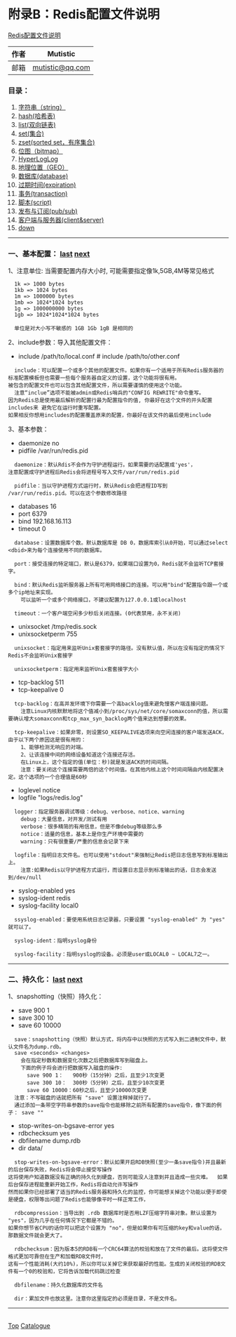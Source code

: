 # <a id="a_top">附录B：Redis配置文件说明</a>
[Redis配置文件说明](http://www.runoob.com/redis/redis-conf.html)  

|作者|Mutistic|
|---|---|
|邮箱|mutistic@qq.com|

### <a id="a_catalogue">目录</a>：
1. <a href="#a_string">字符串（string）</a>
2. <a href="#a_hash">hash(哈希表)</a>
3. <a href="#a_list">list(双向链表)</a>
4. <a href="#a_set">set(集合)</a>
5. <a href="#a_zset">zset(sorted set，有序集合)</a>
6. <a href="#a_bitmap">位图（bitmap）</a>
7. <a href="#a_log">HyperLogLog</a>
8. <a href="#a_ego">地理位置（GEO）</a>
9. <a href="#a_database">数据库(database)</a>
10. <a href="#a_expiration">过期时间(expiration)</a>
11. <a href="#a_transaction">事务(transaction)</a>
12. <a href="#a_script">脚本(script)</a>
13. <a href="#a_pub">发布与订阅(pub/sub)</a>
14. <a href="#a_client">客户端与服务器(client&server)</a>
99. <a href="#a_down">down</a>

---
### <a id="a_base">一、基本配置：</a> <a href="#a_catalogue">last</a> <a href="#a_snapshotting">next</a>
1、注意单位: 当需要配置内存大小时, 可能需要指定像1k,5GB,4M等常见格式
```
  1k => 1000 bytes
  1kb => 1024 bytes
  1m => 1000000 bytes
  1mb => 1024*1024 bytes
  1g => 1000000000 bytes
  1gb => 1024*1024*1024 bytes

  单位是对大小写不敏感的 1GB 1Gb 1gB 是相同的
```
2、include参数：导入其他配置文件：
- include /path/to/local.conf # include /path/to/other.conf
```
  include：可以配置一个或多个其他的配置文件。如果你有一个适用于所有Redis服务器的标准配置模板但也需要一些每个服务器自定义的设置，这个功能将很有用。
被包含的配置文件也可以包含其他配置文件，所以需要谨慎的使用这个功能。
  注意“inclue”选项不能被admin或Redis哨兵的"CONFIG REWRITE"命令重写。
因为Redis总是使用最后解析的配置行最为配置指令的值, 你最好在这个文件的开头配置includes来 避免它在运行时重写配置。 
如果相反你想用includes的配置覆盖原来的配置，你最好在该文件的最后使用include
```
3、基本参数：
- daemonize no 
- pidfile /var/run/redis.pid
```
  daemonize：默认Rdis不会作为守护进程运行。如果需要的话配置成'yes'，
注意配置成守护进程后Redis会将进程号写入文件/var/run/redis.pid

  pidfile：当以守护进程方式运行时，默认Redis会把进程ID写到 /var/run/redis.pid。可以在这个参数修改路径
```
- databases 16
- port 6379
- bind 192.168.16.113 
- timeout 0
```
  database：设置数据库个数。默认数据库是 DB 0，数据库索引从0开始，可以通过select <dbid>来为每个连接使用不同的数据库。

  port：接受连接的特定端口，默认是6379，如果端口设置为0，Redis就不会监听TCP套接字。

  bind：默认Redis监听服务器上所有可用网络接口的连接。可以用"bind"配置指令跟一个或多个ip地址来实现。
    可以监听一个或多个网络接口，不建议配置为127.0.0.1或localhost
  
  timeout：一个客户端空闲多少秒后关闭连接。(0代表禁用，永不关闭)
```
- unixsocket /tmp/redis.sock
- unixsocketperm 755
```
  unixsocket：指定用来监听Unix套套接字的路径。没有默认值，所以在没有指定的情况下Redis不会监听Unix套接字
  
  unixsocketperm：指定用来监听Unix套套接字大小
```
- tcp-backlog 511
- tcp-keepalive 0
```
  tcp-backlog：在高并发环境下你需要一个高backlog值来避免慢客户端连接问题。
    注意Linux内核默默地将这个值减小到/proc/sys/net/core/somaxconn的值，所以需要确认增大somaxconn和tcp_max_syn_backlog两个值来达到想要的效果。
 
  tcp-keepalive：如果非零，则设置SO_KEEPALIVE选项来向空闲连接的客户端发送ACK，由于以下两个原因这是很有用的：
    1、能够检测无响应的对端。
    2、让该连接中间的网络设备知道这个连接还存活。
    在Linux上，这个指定的值(单位：秒)就是发送ACK的时间间隔。
    注意：要关闭这个连接需要两倍的这个时间值。在其他内核上这个时间间隔由内核配置决定。这个选项的一个合理值是60秒
```
- loglevel notice
- logfile "logs/redis.log"
```
  logger：指定服务器调试等级：debug、verbose、notice、warning
    debug：大量信息，对开发/测试有用
    verbose：很多精简的有用信息，但是不像debug等级那么多
    notice：适量的信息，基本上是你生产环境中需要的
    warning：只有很重要/严重的信息会记录下来
  
  logfile：指明日志文件名。也可以使用"stdout"来强制让Redis把日志信息写到标准输出上。
    注意:如果Redis以守护进程方式运行，而设置日志显示到标准输出的话，日志会发送到/dev/null
```
- syslog-enabled yes
- syslog-ident redis
- syslog-facility local0
```
  ssyslog-enabled：要使用系统日志记录器，只要设置 "syslog-enabled" 为 "yes" 就可以了。
  
  syslog-ident：指明syslog身份
  
  syslog-facility：指明syslog的设备。必须是user或LOCAL0 ~ LOCAL7之一。
```

---
### <a id="a_snapshotting">二、持久化：</a> <a href="#a_base">last</a> <a href="#a_hash">next</a>
1、snapshotting（快照）持久化：
- save 900 1
- save 300 10
- save 60 10000
```
  save：snapshotting（快照）默认方式，将内存中以快照的方式写入到二进制文件中，默认文件名为dump.rdb。
  save <seconds> <changes>
    会在指定秒数和数据变化次数之后把数据库写到磁盘上。
    下面的例子将会进行把数据写入磁盘的操作:
      save 900 1：   900秒（15分钟）之后，且至少1次变更
      save 300 10：  300秒（5分钟）之后，且至少10次变更
      save 60 10000：60秒之后，且至少10000次变更
  注意：不写磁盘的话就把所有 "save" 设置注释掉就行了。
  通过添加一条带空字符串参数的save指令也能移除之前所有配置的save指令，像下面的例子： save "" 
```
- stop-writes-on-bgsave-error yes
- rdbchecksum yes
- dbfilename dump.rdb
- dir data/
```
  stop-writes-on-bgsave-error：默认如果开启RDB快照(至少一条save指令)并且最新的后台保存失败，Redis将会停止接受写操作
这将使用户知道数据没有正确的持久化到硬盘，否则可能没人注意到并且造成一些灾难。  如果后台保存进程能重新开始工作，Redis将自动允许写操作
然而如果你已经部署了适当的Redis服务器和持久化的监控，你可能想关掉这个功能以便于即使是硬盘，权限等出问题了Redis也能够像平时一样正常工作，

  rdbcompression：当导出到 .rdb 数据库时是否用LZF压缩字符串对象。默认设置为 "yes"，因为几乎在任何情况下它都是不错的。
如果你想节省CPU的话你可以把这个设置为 "no"，但是如果你有可压缩的key和value的话，那数据文件就会更大了。

  rdbchecksum：因为版本5的RDB有一个CRC64算法的校验和放在了文件的最后。这将使文件格式更加可靠但在生产和加载RDB文件时，
这有一个性能消耗(大约10%)，所以你可以关掉它来获取最好的性能。生成的关闭校验的RDB文件有一个0的校验和，它将告诉加载代码跳过检查

  dbfilename：持久化数据库的文件名

  dir：累加文件也放这里。注意你这里指定的必须是目录，不是文件名。
```

---
<a id="a_down"></a>  
<a href="#a_top">Top</a> 
<a href="#a_catalogue">Catalogue</a>
